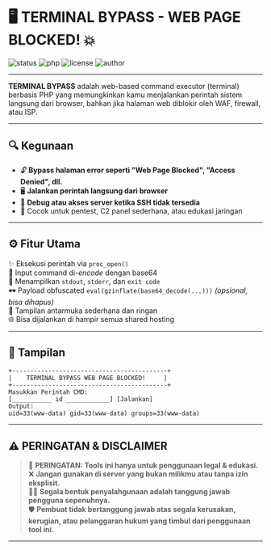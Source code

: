 # 🖥️ TERMINAL BYPASS - WEB PAGE BLOCKED! 💥

![status](https://img.shields.io/badge/status-active-brightgreen)
![php](https://img.shields.io/badge/built%20with-PHP-orange)
![license](https://img.shields.io/badge/license-MIT-blue)
![author](https://img.shields.io/badge/author-KingFakee-red)

---

**TERMINAL BYPASS** adalah web-based command executor (terminal) berbasis PHP yang memungkinkan kamu menjalankan perintah sistem langsung dari browser, bahkan jika halaman web diblokir oleh WAF, firewall, atau ISP.

---

## 🔍 Kegunaan

- 🔓 **Bypass halaman error seperti "Web Page Blocked", "Access Denied", dll.**
- 🖥️ **Jalankan perintah langsung dari browser**
- 🧪 **Debug atau akses server ketika SSH tidak tersedia**
- 🚀 Cocok untuk pentest, C2 panel sederhana, atau edukasi jaringan

---

## ⚙️ Fitur Utama

✨ Eksekusi perintah via `proc_open()`  
🔐 Input command di-*encode* dengan base64  
🧪 Menampilkan `stdout`, `stderr`, dan `exit code`  
🕶️ Payload obfuscated `eval(gzinflate(base64_decode(...)))` *(opsional, bisa dihapus)*  
🎨 Tampilan antarmuka sederhana dan ringan  
🌐 Bisa dijalankan di hampir semua shared hosting  

---
## 📸 Tampilan

```text
+-------------------------------------------+
|    TERMINAL BYPASS WEB PAGE BLOCKED!     |
+-------------------------------------------+
Masukkan Perintah CMD:
[___________ id ____________] [Jalankan]
Output:
uid=33(www-data) gid=33(www-data) groups=33(www-data)

```
---

## ⚠️ PERINGATAN & DISCLAIMER

> 🚨 **PERINGATAN: Tools ini hanya untuk penggunaan legal & edukasi.**  
> ❌ **Jangan gunakan di server yang bukan milikmu atau tanpa izin eksplisit.**  
> 🧑‍⚖️ **Segala bentuk penyalahgunaan adalah tanggung jawab pengguna sepenuhnya.**  
> 🛡️ **Pembuat tidak bertanggung jawab atas segala kerusakan, kerugian, atau pelanggaran hukum yang timbul dari penggunaan tool ini.**

---

